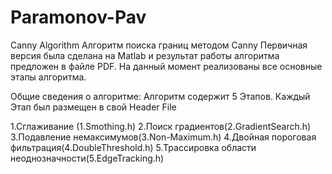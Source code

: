 # Paramonov-Pav
Canny Algorithm
Алгоритм поиска границ методом Canny
Первичная версия была сделана на Matlab и результат работы алгоритма предложен в файле PDF.
На данный момент реализованы все основные этапы алгоритма. 

Общие сведения о алгоритме:
Алгоритм содержит 5 Этапов. Каждый Этап был размещен в свой Header File

1.Сглаживание (1.Smothing.h)
2.Поиск градиентов(2.GradientSearch.h)
3.Подавление немаксимумов(3.Non-Maximum.h)
4.Двойная пороговая фильтрация(4.DoubleThreshold.h)
5.Трассировка области неоднозначности(5.EdgeTracking.h)
